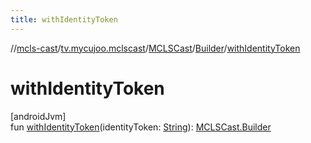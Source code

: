 ```yaml
---
title: withIdentityToken
---
```

//[mcls-cast](../../../../index.html)/[tv.mycujoo.mclscast](../../index.html)/[MCLSCast](../index.html)/[Builder](index.html)/[withIdentityToken](with-identity-token.html)



# withIdentityToken



[androidJvm]\
fun [withIdentityToken](with-identity-token.html)(identityToken: [String](https://kotlinlang.org/api/latest/jvm/stdlib/kotlin/-string/index.html)): [MCLSCast.Builder](index.html)




